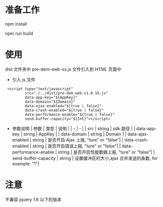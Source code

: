 # 准备工作
npm install

npm run build

# 使用
dist 文件夹中 pre-dem-web-xx.js 文件引入到 HTML 页面中

- 引入 js 文件
```
 <script type="text/javascript"
         src="./../dist/pre-dem-web-v1.0.16.js"
         data-app-key="${AppKey}"
         data-domain="${Domain}"
         data-ajax-enabled="${true | false}"
         data-crash-enabled="${true | false}"
         data-performance-enable="${true | false}"
         send-buffer-capacity="${Int}"></script>   
```     
- 参数说明
| 参数 | 类型 | 说明 |
| - | - |
| src | string | sdk 路径 |
| data-app-key | string | AppKey |
| data-domain | string | Domain |
| data-ajax-enabled | string | 是否开启 Ajax 上报,  "ture" or "false"|
| data-crash-enabled | string | 是否开启错误上报,  "ture" or "false"|
| data-performance-enable | string | 是否开启性能数据上报,  "ture" or "false"|
| send-buffer-capacity | string | 设置缓冲区的大小,ajax 合并发送的条数,  for example: "1"|

        
# 注意
不兼容 jquery 1.6 以下的版本

